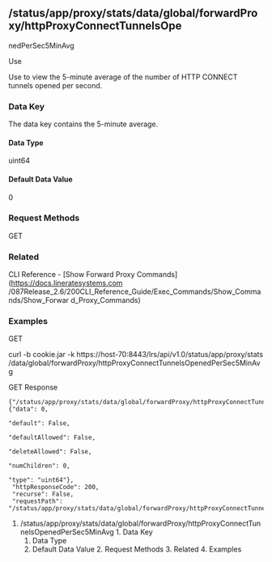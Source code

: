 ## /status/app/proxy/stats/data/global/forwardProxy/httpProxyConnectTunnelsOpe
nedPerSec5MinAvg

Use

Use to view the 5-minute average of the number of HTTP CONNECT tunnels opened
per second.

### Data Key

The data key contains the 5-minute average.

#### Data Type

uint64

#### Default Data Value

0

### Request Methods

GET

### Related

CLI Reference - [Show Forward Proxy Commands](https://docs.lineratesystems.com
/087Release_2.6/200CLI_Reference_Guide/Exec_Commands/Show_Commands/Show_Forwar
d_Proxy_Commands)

### Examples

GET

curl -b cookie.jar -k https://host-70:8443/lrs/api/v1.0/status/app/proxy/stats
/data/global/forwardProxy/httpProxyConnectTunnelsOpenedPerSec5MinAvg

GET Response

    
    
    {"/status/app/proxy/stats/data/global/forwardProxy/httpProxyConnectTunnelsOpenedPerSec5MinAvg": {"data": 0,
                                                                                                      "default": False,
                                                                                                      "defaultAllowed": False,
                                                                                                      "deleteAllowed": False,
                                                                                                      "numChildren": 0,
                                                                                                      "type": "uint64"},
     "httpResponseCode": 200,
     "recurse": False,
     "requestPath": "/status/app/proxy/stats/data/global/forwardProxy/httpProxyConnectTunnelsOpenedPerSec5MinAvg"}
    

  1. /status/app/proxy/stats/data/global/forwardProxy/httpProxyConnectTunnelsOpenedPerSec5MinAvg
    1. Data Key
      1. Data Type
      2. Default Data Value
    2. Request Methods
    3. Related
    4. Examples

